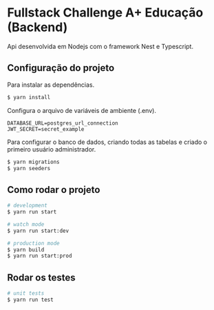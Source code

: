 # Fullstack Challenge A+ Educação (Backend)

Api desenvolvida em Nodejs com o framework Nest e Typescript.

## Configuração do projeto

Para instalar as dependências.

```bash
$ yarn install
```

Configura o arquivo de variáveis de ambiente (.env).

```
DATABASE_URL=postgres_url_connection
JWT_SECRET=secret_example
```

Para configurar o banco de dados, criando todas as tabelas e criado o primeiro usuário administrador.

```bash
$ yarn migrations
$ yarn seeders
```

## Como rodar o projeto

```bash
# development
$ yarn run start

# watch mode
$ yarn run start:dev

# production mode
$ yarn build
$ yarn run start:prod
```

## Rodar os testes

```bash
# unit tests
$ yarn run test
```
